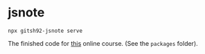 # jsnote

`npx gitsh92-jsnote serve`

The finished code for [this](https://www.udemy.com/course/react-and-typescript-build-a-portfolio-project/) online course. (See the `packages` folder).
